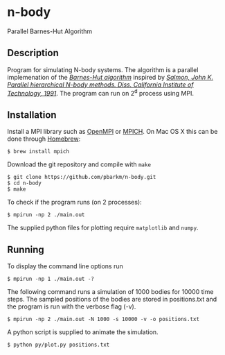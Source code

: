 # n-body

Parallel Barnes-Hut Algorithm

## Description

Program for simulating N-body systems. The algorithm is a parallel implemenation of the [_Barnes-Hut algorithm_](https://www.nature.com/nature/journal/v324/n6096/abs/324446a0.html) inspired by [_Salmon, John K.  Parallel hierarchical N-body methods. Diss. California Institute of Technology, 1991_](http://thesis.library.caltech.edu/6291/). The program can run on 2<sup>d</sup> process using MPI. 

## Installation

Install a MPI library such as [OpenMPI](https://www.open-mpi.org/) or [MPICH](https://www.mpich.org/). On Mac OS X this can be done through [Homebrew](https://brew.sh/):

```
$ brew install mpich
```

Download the git repository and compile with `make`

```
$ git clone https://github.com/pbarkm/n-body.git  
$ cd n-body  
$ make  
```
 
To check if the program runs (on 2 processes):

```
$ mpirun -np 2 ./main.out
```

The supplied python files for plotting require `matplotlib` and `numpy`.

## Running

To display the command line options run

```
$ mpirun -np 1 ./main.out -?
```

The following command runs a simulation of 1000 bodies for 10000 time steps. The sampled positions of the bodies are stored in positions.txt and the program is run with the verbose flag (-v).

```
$ mpirun -np 2 ./main.out -N 1000 -s 10000 -v -o positions.txt
```

A python script is supplied to animate the simulation.

```
$ python py/plot.py positions.txt
```



